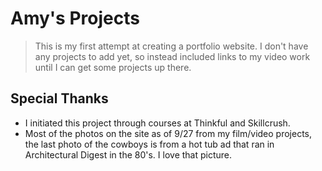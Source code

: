 # Amy's Projects
> This is my first attempt at creating a portfolio website. I don't have any projects to add yet, so instead included links to my video work until I can get some projects up there. 

## Special Thanks

- I initiated this project through courses at Thinkful and Skillcrush.
- Most of the photos on the site as of 9/27 from my film/video projects, the last photo of the cowboys is from a hot tub ad that ran in Architectural Digest in the 80's. I love that picture. 
